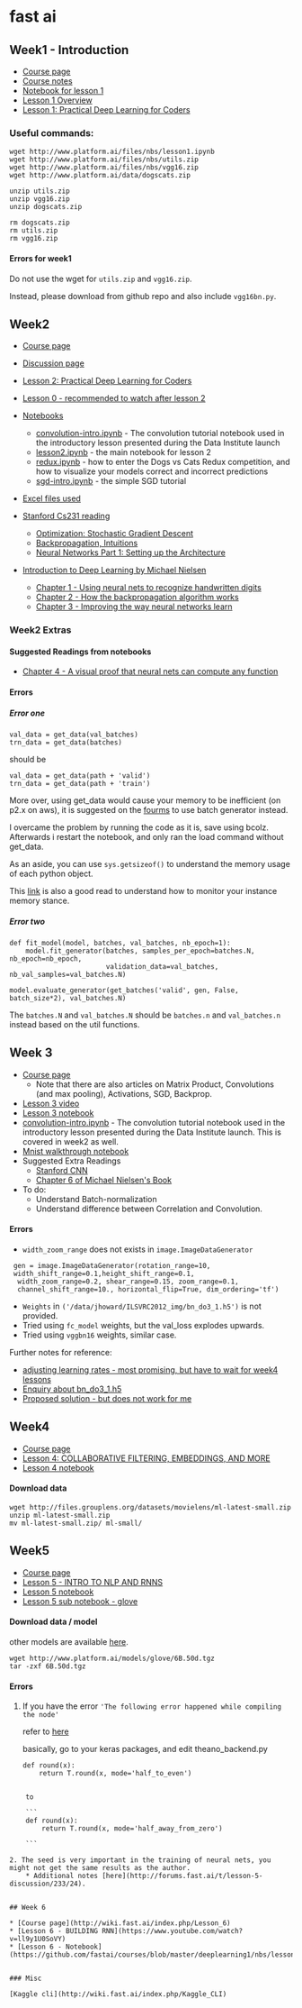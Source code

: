 # fast ai

## Week1 - Introduction 

* [Course page](http://wiki.fast.ai/index.php/Lesson_1#Overview_of_homework_assignment)
* [Course notes](http://wiki.fast.ai/index.php/Lesson_1_Notes)
* [Notebook for lesson 1](https://github.com/fastai/courses/blob/master/deeplearning1/nbs/lesson1.ipynb)
* [Lesson 1 Overview](https://www.youtube.com/watch?v=kzt3-FHdAeM)
* [Lesson 1: Practical Deep Learning for Coders
](https://www.youtube.com/watch?v=Th_ckFbc6bI)


### Useful commands: 
```
wget http://www.platform.ai/files/nbs/lesson1.ipynb
wget http://www.platform.ai/files/nbs/utils.zip
wget http://www.platform.ai/files/nbs/vgg16.zip
wget http://www.platform.ai/data/dogscats.zip

unzip utils.zip
unzip vgg16.zip
unzip dogscats.zip

rm dogscats.zip
rm utils.zip
rm vgg16.zip
```

#### Errors for week1

Do not use the wget for `utils.zip` and `vgg16.zip`.

Instead, please download from github repo and also include `vgg16bn.py`.

## Week2 

* [Course page](http://wiki.fast.ai/index.php/Lesson_2)
* [Discussion page](http://forums.fast.ai/t/lesson-2-discussion/161/91)
* [Lesson 2: Practical Deep Learning for Coders](https://www.youtube.com/watch?v=e3aM6XTekJc&feature=youtu.be)
* [Lesson 0 - recommended to watch after lesson 2](https://www.youtube.com/watch?v=ACU-T9L4_lI&t=11s)
* [Notebooks](https://github.com/fastai/courses)
	* [convolution-intro.ipynb](https://github.com/fastai/courses/blob/master/deeplearning1/nbs/convolution-intro.ipynb) - The convolution tutorial notebook used in the 		introductory lesson presented during the Data Institute launch
	* [lesson2.ipynb](https://github.com/fastai/courses/blob/master/deeplearning1/nbs/lesson2.ipynb) - the main notebook for lesson 2
	* [redux.ipynb](https://github.com/fastai/courses/blob/master/deeplearning1/nbs/dogs_cats_redux.ipynb) - how to enter the Dogs vs Cats Redux competition, and how to 		visualize your models correct and incorrect predictions
	* [sgd-intro.ipynb](https://github.com/fastai/courses/blob/master/deeplearning1/nbs/sgd-intro.ipynb) - the simple SGD tutorial

* [Excel files used](http://www.platform.ai/files/xl/)
* [Stanford Cs231 reading](http://cs231n.github.io/)
  * [Optimization: Stochastic Gradient Descent](http://cs231n.github.io/optimization-1/)
  * [Backpropagation, Intuitions](http://cs231n.github.io/optimization-2/)
  * [Neural Networks Part 1: Setting up the Architecture](http://cs231n.github.io/neural-networks-1/)
* [Introduction to Deep Learning by Michael Nielsen](http://neuralnetworksanddeeplearning.com/)
  * [Chapter 1 - Using neural nets to recognize handwritten digits](http://neuralnetworksanddeeplearning.com/chap1.html)
  * [Chapter 2 - How the backpropagation algorithm works](http://neuralnetworksanddeeplearning.com/chap2.html)
  * [Chapter 3 - Improving the way neural networks learn](http://neuralnetworksanddeeplearning.com/chap3.html)

### Week2 Extras 

#### Suggested Readings from notebooks
* [Chapter 4 - A visual proof that neural nets can compute any function](http://neuralnetworksanddeeplearning.com/chap4.html)

#### Errors

##### Error one
```
val_data = get_data(val_batches)
trn_data = get_data(batches)
```
should be 

```
val_data = get_data(path + 'valid')
trn_data = get_data(path + 'train')
```

More over, using get_data would cause your memory to be inefficient (on p2.x on aws), it is suggested on the [fourms](http://forums.fast.ai/search?q=memory) to use batch generator instead.

I overcame the problem by running the code as it is, save using bcolz. Afterwards i restart the notebook, and only ran the load command without get_data. 

As an aside, you can use `sys.getsizeof()` to understand the memory usage of each python object.

This [link](                        http://askubuntu.com/questions/53264/how-do-you-find-out-which-program-is-using-too-much-memory) is also a good read to understand how to monitor your instance memory stance. 

##### Error two

```
def fit_model(model, batches, val_batches, nb_epoch=1):
    model.fit_generator(batches, samples_per_epoch=batches.N, nb_epoch=nb_epoch, 
                        validation_data=val_batches, nb_val_samples=val_batches.N)

model.evaluate_generator(get_batches('valid', gen, False, batch_size*2), val_batches.N)

```

The `batches.N` and `val_batches.N` should be `batches.n` and `val_batches.n` instead based on the util functions. 

## Week 3

* [Course page](http://wiki.fast.ai/index.php/Lesson_3)
  * Note that there are also articles on Matrix Product, Convolutions (and max pooling), Activations, SGD, Backprop. 
* [Lesson 3 video](https://www.youtube.com/watch?v=6kwQEBMandw)
* [Lesson 3 notebook](https://github.com/fastai/courses/blob/master/deeplearning1/nbs/lesson3.ipynb)
* [convolution-intro.ipynb](https://github.com/fastai/courses/blob/master/deeplearning1/nbs/convolution-intro.ipynb) - The convolution tutorial notebook used in the introductory lesson presented during the Data Institute launch. This is covered in week2 as well. 
* [Mnist walkthrough notebook](https://github.com/fastai/courses/blob/master/deeplearning1/nbs/mnist.ipynb)
* Suggested Extra Readings 
  * [Stanford CNN](http://cs231n.github.io/convolutional-networks/)
  * [Chapter 6 of Michael Nielsen's Book](http://neuralnetworksanddeeplearning.com/chap6.html) 
* To do:
   * Understand Batch-normalization
   * Understand difference between Correlation and Convolution. 

 
#### Errors 
 
 * `width_zoom_range` does not exists in `image.ImageDataGenerator`
 
 ```
  gen = image.ImageDataGenerator(rotation_range=10,
  width_shift_range=0.1,height_shift_range=0.1,
   width_zoom_range=0.2, shear_range=0.15, zoom_range=0.1, 
   channel_shift_range=10., horizontal_flip=True, dim_ordering='tf')
 ``` 
 
* `Weights` in `('/data/jhoward/ILSVRC2012_img/bn_do3_1.h5')` is not provided. 
* Tried using `fc_model` weights, but the val_loss explodes upwards.
* Tried using `vggbn16` weights, similar case.

Further notes for reference:

* [adjusting learning rates - most promising, but have to wait for week4 lessons](http://forums.fast.ai/t/statefarm-kaggle-comp/183/44)
* [Enquiry about bn_do3_1.h5](http://forums.fast.ai/t/statefarm-kaggle-comp/183/36)
* [Proposed solution - but does not work for me ](http://forums.fast.ai/t/lesson-3-discussion/186/79)
 
 
## Week4

* [Course page](http://wiki.fast.ai/index.php/Lesson_4)
* [Lesson 4: COLLABORATIVE FILTERING, EMBEDDINGS, AND MORE](https://www.youtube.com/watch?v=V2h3IOBDvrA)
* [Lesson 4 notebook](https://github.com/fastai/courses/blob/master/deeplearning1/nbs/lesson4.ipynb)


#### Download data
```
wget http://files.grouplens.org/datasets/movielens/ml-latest-small.zip
unzip ml-latest-small.zip
mv ml-latest-small.zip/ ml-small/ 
```

## Week5

* [Course page](http://wiki.fast.ai/index.php/Lesson_5)
* [Lesson 5 - INTRO TO NLP AND RNNS
](https://www.youtube.com/watch?time_continue=104&v=qvRL74L81lg)
* [Lesson 5 notebook](https://github.com/fastai/courses/blob/master/deeplearning1/nbs/lesson5.ipynb)
* [Lesson 5 sub notebook - glove](https://github.com/fastai/courses/blob/master/deeplearning1/nbs/wordvectors.ipynb)

#### Download data / model

other models are available [here](http://www.platform.ai/models/glove/).

```
wget http://www.platform.ai/models/glove/6B.50d.tgz
tar -zxf 6B.50d.tgz

```

#### Errors

1. If you have the error `'The following error happened while compiling the node'`

	refer to [here](https://groups.google.com/forum/#!topic/keras-users/6yKoQNQwAXI)

	basically, go to your keras packages, and edit theano_backend.py
	
	```
	def round(x):
	    return T.round(x, mode='half_to_even')
```

	to

	```
	def round(x):
	    return T.round(x, mode='half_away_from_zero')
    
	```
	
2. The seed is very important in the training of neural nets, you might not get the same results as the author. 
	* Additional notes [here](http://forums.fast.ai/t/lesson-5-discussion/233/24).
	
	
## Week 6

* [Course page](http://wiki.fast.ai/index.php/Lesson_6)
* [Lesson 6 - BUILDING RNN](https://www.youtube.com/watch?v=ll9y1U0SoVY)
* [Lesson 6 - Notebook](https://github.com/fastai/courses/blob/master/deeplearning1/nbs/lesson6.ipynb)


### Misc

[Kaggle cli](http://wiki.fast.ai/index.php/Kaggle_CLI)

